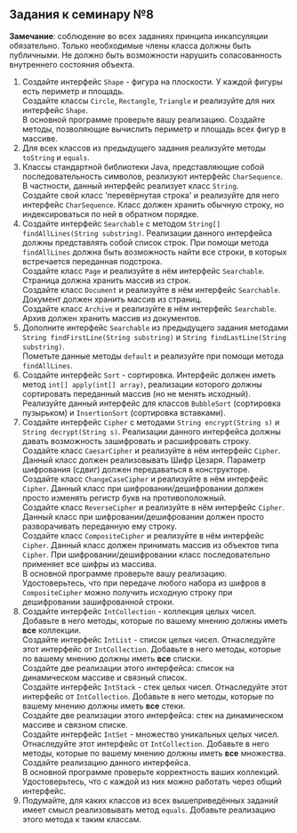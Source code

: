 ## Задания к семинару №8

**Замечание**: соблюдение во всех заданиях принципа инкапсуляции обязательно. Только необходимые члены класса должны быть публичными. Не должно быть возможности нарушить соласованность внутреннего состояния объекта.

1. Создайте интерфейс `Shape` - фигура на плоскости. У каждой фигуры есть периметр и площадь. \
   Создайте классы `Circle`, `Rectangle`, `Triangle` и реализуйте для них интерфейс `Shape`. \
   В основной программе проверьте вашу реализацию. Создайте методы, позволяющие вычислить периметр и площадь всех фигур в массиве. 
2. Для всех классов из предыдущего задания реализуйте методы `toString` и `equals`.
3. Классы стандартной библиотеки Java, представляющие собой последовательность символов, реализуют интерфейс `CharSequence`. \
   В частности, данный интерфейс реализует класс `String`. \
   Создайте свой класс 'перевёрнутая строка' и реализуйте для него интерфейс `CharSequence`. Класс должен хранить обычную строку, но индексироваться по ней в обратном порядке.
4. Создайте интерфейс `Searchable` с методом `String[] findAllLines(String substring)`. Реализации данного интерфейса должны представлять собой список строк. При помощи метода `findAllLines` должна быть возможность найти все строки, в которых встречается переданная подстрока. \
   Создайте класс `Page` и реализуйте в нём интерфейс `Searchable`. Страница должна хранить массив из строк. \
   Создайте класс `Document` и реализуйте в нём интерфейс `Searchable`. Документ должен хранить массив из страниц. \
   Создайте класс `Archive` и реализуйте в нём интерфейс `Searchable`. Архив должен хранить массив из документов.
5. Дополните интерфейс `Searchable` из предыдущего задания методами `String findFirstLine(String substring)` и `String findLastLine(String substring)`. \
   Пометьте данные методы `default` и реализуйте при помощи метода `findAllLines`.
6. Создайте интерфейс `Sort` - сортировка. Интерфейс должен иметь метод `int[] apply(int[] array)`, реализации которого должны сортировать переданный массив (но не менять исходный). \
   Реализуйте данный интерфейс для классов `BubbleSort` (сортировка пузырьком) и `InsertionSort` (сортировка вставками).
7. Создайте интерфейс `Cipher` с методами `String encrypt(String s)` и `String decrypt(String s)`. Реализации данного интерфейса должны давать возможность зашифровать и расшифровать строку. \
   Создайте класс `CaesarCipher` и реализуйте в нём интерфейс `Cipher`. Данный класс должен реализовывать Шифр Цезаря. Параметр шифрования (сдвиг) должен передаваться в конструкторе. \
   Создайте класс `ChangeCaseCipher` и реализуйте в нём интерфейс `Cipher`. Данный класс при шифровании/дешифровании должен просто изменять регистр букв на противоположный. \
   Создайте класс `ReverseCipher` и реализуйте в нём интерфейс `Cipher`. Данный класс при шифровании/дешифровании должен просто разворачивать переданную ему строку. \
   Создайте класс `CompositeCipher` и реализуйте в нём интерфейс `Cipher`. Данный класс должен принимать массив из объектов типа `Cipher`. При шифровании/дешифровании класс последовательно применяет все шифры из массива. \
   В основной программе проверьте вашу реализацию. Удостоверьтесь, что при передаче любого набора из шифров в `CompositeCipher` можно получить исходную строку при дешифровании зашифрованной строки.
8. Создайте интерфейс `IntCollection` - коллекция целых чисел. Добавьте в него методы, которые по вашему мнению должны иметь **все** коллекции. \
   Создайте интерфейс `IntList` - список целых чисел. Отнаследуйте этот интерфейс от `IntCollection`. Добавьте в него методы, которые по вашему мнению должны иметь **все** списки. \
   Создайте две реализации этого интерфейса: список на динамическом массиве и связный список. \
   Создайте интерфейс `IntStack` - стек целых чисел. Отнаследуйте этот интерфейс от `IntCollection`. Добавьте в него методы, которые по вашему мнению должны иметь **все** стеки. \
   Создайте две реализации этого интерфейса: стек на динамическом массиве и связном списке. \
   Создайте интерфейс `IntSet` - множество уникальных целых чисел. Отнаследуйте этот интерфейс от `IntCollection`. Добавьте в него методы, которые по вашему мнению должны иметь **все** множества. \
   Создайте реализацию данного интерфейса. \
   В основной программе проверьте корректность ваших коллекций. Удостоверьтесь, что с каждой из них можно работать через общий интерфейс.
9. Подумайте, для каких классов из всех вышеприведённых заданий имеет смысл реализовывать метод `equals`. Добавьте реализацию этого метода к таким классам.
